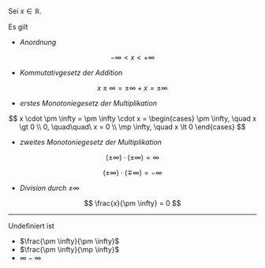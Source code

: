 Sei $x \in \mathbb{R}$.

Es gilt
- *Anordnung*

$$
	-\infty \lt x \lt +\infty
$$

- *Kommutativgesetz der Addition*

$$
	x \pm \infty = \pm \infty + x = \pm \infty
$$

- *erstes Monotoniegesetz der Multiplikation*

$$
	x \cdot \pm \infty = \pm \infty \cdot x = \begin{cases}
		\pm \infty, \quad x \gt 0 \\
		0, \quad\quad\ x = 0 \\
		\mp \infty, \quad x \lt 0
	\end{cases}
$$

- *zweites Monotoniegesetz der Multiplikation*

$$
	(\pm \infty) \cdot (\pm \infty) = \infty
$$

$$
	(\pm \infty) \cdot (\mp \infty) = -\infty
$$

- *Division durch $\pm \infty$*

$$
	\frac{x}{\pm \infty} = 0
$$

---

Undefiniert ist
- $\frac{\pm \infty}{\pm \infty}$
- $\frac{\pm \infty}{\mp \infty}$
- $\infty - \infty$